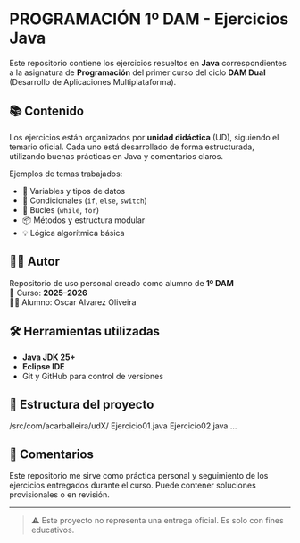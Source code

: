 # PROGRAMACIÓN 1º DAM - Ejercicios Java

Este repositorio contiene los ejercicios resueltos en **Java** correspondientes a la asignatura de **Programación** del primer curso del ciclo **DAM Dual** (Desarrollo de Aplicaciones Multiplataforma).

## 📚 Contenido

Los ejercicios están organizados por **unidad didáctica** (UD), siguiendo el temario oficial. Cada uno está desarrollado de forma estructurada, utilizando buenas prácticas en Java y comentarios claros.

Ejemplos de temas trabajados:

- 🔢 Variables y tipos de datos
- 🔁 Condicionales (`if`, `else`, `switch`)
- 🔄 Bucles (`while`, `for`)
- 📦 Métodos y estructura modular
- 💡 Lógica algorítmica básica

## 🧑‍🎓 Autor

Repositorio de uso personal creado como alumno de **1º DAM**  
📅 Curso: **2025–2026**  
👨‍💻 Alumno: Oscar Alvarez Oliveira

## 🛠 Herramientas utilizadas

- **Java JDK 25+**
- **Eclipse IDE**
- Git y GitHub para control de versiones

## 📂 Estructura  del proyecto

/src/com/acarballeira/udX/
Ejercicio01.java
Ejercicio02.java
...


## 💬 Comentarios

Este repositorio me sirve como práctica personal y seguimiento de los ejercicios entregados durante el curso. Puede contener soluciones provisionales o en revisión.

---

> ⚠️ Este proyecto no representa una entrega oficial. Es solo con fines educativos.
